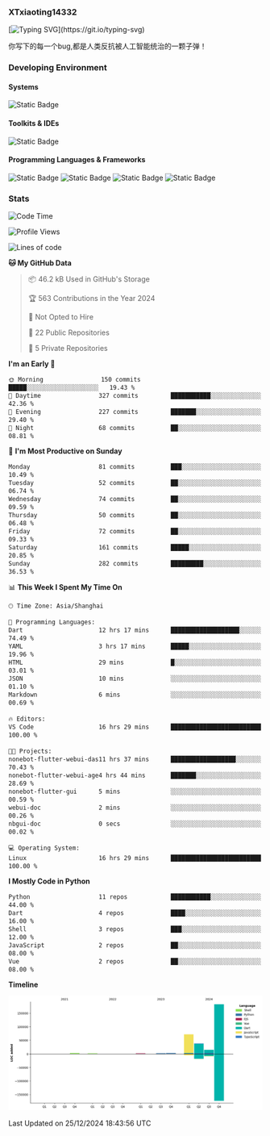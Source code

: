 ### XTxiaoting14332

[![Typing SVG](https://readme-typing-svg.herokuapp.com?font=JetBrians+Mono&pause=1000&random=false&width=435&lines=Hello+World!)](https://git.io/typing-svg)

你写下的每一个bug,都是人类反抗被人工智能统治的一颗子弹！

### Developing Environment

#### Systems

![Static Badge](https://img.shields.io/badge/Ubuntu-%20?style=flat-square&logo=ubuntu&logoColor=white&color=E34F26)

#### Toolkits & IDEs

![Static Badge](https://img.shields.io/badge/Visual%20Studio%20Code-%20?style=flat-square&logo=visualstudiocode&logoColor=white&color=blue)

#### Programming Languages & Frameworks

![Static Badge](https://img.shields.io/badge/Dart-%20?style=flat-square&logo=dart&logoColor=white&color=0175C2)
![Static Badge](https://img.shields.io/badge/Flutter-%20?style=flat-square&logo=flutter&logoColor=white&color=02569B)
![Static Badge](https://img.shields.io/badge/Python-%20?style=flat-square&logo=python&logoColor=white&color=E7A781)
![Static Badge](https://img.shields.io/badge/Bash%20Shell-%20?style=flat-square&logo=shell&logoColor=white&color=49D868)

### Stats

<!--START_SECTION:waka-->
![Code Time](http://img.shields.io/badge/Code%20Time-226%20hrs%2035%20mins-blue)

![Profile Views](http://img.shields.io/badge/Profile%20Views-0-blue)

![Lines of code](https://img.shields.io/badge/From%20Hello%20World%20I%27ve%20Written-317.1%20thousand%20lines%20of%20code-blue)

**🐱 My GitHub Data** 

> 📦 46.2 kB Used in GitHub's Storage 
 > 
> 🏆 563 Contributions in the Year 2024
 > 
> 🚫 Not Opted to Hire
 > 
> 📜 22 Public Repositories 
 > 
> 🔑 5 Private Repositories 
 > 
**I'm an Early 🐤** 

```text
🌞 Morning                150 commits         █████░░░░░░░░░░░░░░░░░░░░   19.43 % 
🌆 Daytime                327 commits         ███████████░░░░░░░░░░░░░░   42.36 % 
🌃 Evening                227 commits         ███████░░░░░░░░░░░░░░░░░░   29.40 % 
🌙 Night                  68 commits          ██░░░░░░░░░░░░░░░░░░░░░░░   08.81 % 
```
📅 **I'm Most Productive on Sunday** 

```text
Monday                   81 commits          ███░░░░░░░░░░░░░░░░░░░░░░   10.49 % 
Tuesday                  52 commits          ██░░░░░░░░░░░░░░░░░░░░░░░   06.74 % 
Wednesday                74 commits          ██░░░░░░░░░░░░░░░░░░░░░░░   09.59 % 
Thursday                 50 commits          ██░░░░░░░░░░░░░░░░░░░░░░░   06.48 % 
Friday                   72 commits          ██░░░░░░░░░░░░░░░░░░░░░░░   09.33 % 
Saturday                 161 commits         █████░░░░░░░░░░░░░░░░░░░░   20.85 % 
Sunday                   282 commits         █████████░░░░░░░░░░░░░░░░   36.53 % 
```


📊 **This Week I Spent My Time On** 

```text
🕑︎ Time Zone: Asia/Shanghai

💬 Programming Languages: 
Dart                     12 hrs 17 mins      ███████████████████░░░░░░   74.49 % 
YAML                     3 hrs 17 mins       █████░░░░░░░░░░░░░░░░░░░░   19.96 % 
HTML                     29 mins             █░░░░░░░░░░░░░░░░░░░░░░░░   03.01 % 
JSON                     10 mins             ░░░░░░░░░░░░░░░░░░░░░░░░░   01.10 % 
Markdown                 6 mins              ░░░░░░░░░░░░░░░░░░░░░░░░░   00.69 % 

🔥 Editors: 
VS Code                  16 hrs 29 mins      █████████████████████████   100.00 % 

🐱‍💻 Projects: 
nonebot-flutter-webui-das11 hrs 37 mins      ██████████████████░░░░░░░   70.43 % 
nonebot-flutter-webui-age4 hrs 44 mins       ███████░░░░░░░░░░░░░░░░░░   28.69 % 
nonebot-flutter-gui      5 mins              ░░░░░░░░░░░░░░░░░░░░░░░░░   00.59 % 
webui-doc                2 mins              ░░░░░░░░░░░░░░░░░░░░░░░░░   00.26 % 
nbgui-doc                0 secs              ░░░░░░░░░░░░░░░░░░░░░░░░░   00.02 % 

💻 Operating System: 
Linux                    16 hrs 29 mins      █████████████████████████   100.00 % 
```

**I Mostly Code in Python** 

```text
Python                   11 repos            ███████████░░░░░░░░░░░░░░   44.00 % 
Dart                     4 repos             ████░░░░░░░░░░░░░░░░░░░░░   16.00 % 
Shell                    3 repos             ███░░░░░░░░░░░░░░░░░░░░░░   12.00 % 
JavaScript               2 repos             ██░░░░░░░░░░░░░░░░░░░░░░░   08.00 % 
Vue                      2 repos             ██░░░░░░░░░░░░░░░░░░░░░░░   08.00 % 
```



**Timeline**

![Lines of Code chart](https://raw.githubusercontent.com/XTxiaoting14332/XTxiaoting14332/main/assets/bar_graph.png)


 Last Updated on 25/12/2024 18:43:56 UTC
<!--END_SECTION:waka-->